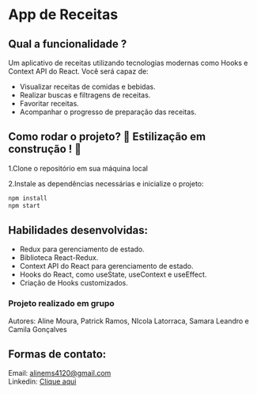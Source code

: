 # App de Receitas

## Qual a funcionalidade ?
Um aplicativo de receitas utilizando tecnologias modernas como Hooks e Context API do React.
Você será capaz de:
- Visualizar receitas de comidas e bebidas.
- Realizar buscas e filtragens de receitas.
- Favoritar receitas.
- Acompanhar o progresso de preparação das receitas.

## Como rodar o projeto? :construction: Estilização em construção ! :construction:
1.Clone o repositório em sua máquina local

2.Instale as dependências necessárias e inicialize o projeto:
```bash
npm install
npm start
```

## Habilidades desenvolvidas:
- Redux para gerenciamento de estado.
- Biblioteca React-Redux.
- Context API do React para gerenciamento de estado.
- Hooks do React, como useState, useContext e useEffect.
- Criação de Hooks customizados.

### Projeto realizado em grupo
Autores: Aline Moura, Patrick Ramos, NIcola Latorraca, Samara Leandro e Camila Gonçalves

## Formas de contato:
Email: alinems4120@gmail.com <br>
Linkedin: <a href="https://www.linkedin.com/in/alinemourasantos-dev/" target="_blank">Clique aqui</a>
